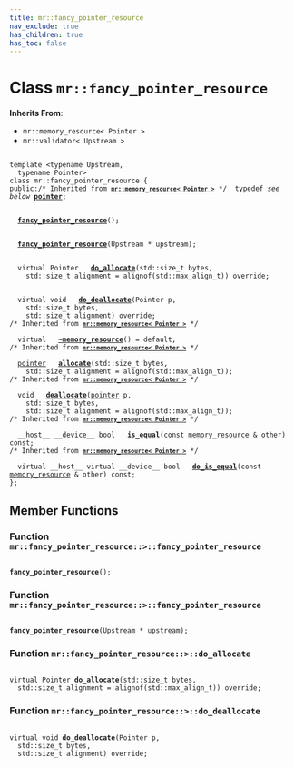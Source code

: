 ```yaml
---
title: mr::fancy_pointer_resource
nav_exclude: true
has_children: true
has_toc: false
---
```


# Class `mr::fancy_pointer_resource`

**Inherits From**:
* `mr::memory_resource< Pointer >`
* `mr::validator< Upstream >`

<code class="doxybook">
<span>template &lt;typename Upstream,</span>
<span>&nbsp;&nbsp;typename Pointer&gt;</span>
<span>class mr::fancy&#95;pointer&#95;resource {</span>
<span>public:</span><span class="doxybook-comment">/* Inherited from <code><b><a href="/api/classes/classmr_1_1memory__resource.html">mr::memory&#95;resource&lt; Pointer &gt;</a></b></code> */</span><span>&nbsp;&nbsp;typedef <i>see below</i> <b><a href="/api/classes/classmr_1_1memory__resource.html#typedef-pointer">pointer</a></b>;</span>
<br>
<span>&nbsp;&nbsp;<b><a href="/api/classes/classmr_1_1fancy__pointer__resource.html#function-fancy_pointer_resource">fancy&#95;pointer&#95;resource</a></b>();</span>
<br>
<span>&nbsp;&nbsp;<b><a href="/api/classes/classmr_1_1fancy__pointer__resource.html#function-fancy_pointer_resource">fancy&#95;pointer&#95;resource</a></b>(Upstream * upstream);</span>
<br>
<span>&nbsp;&nbsp;virtual Pointer </span><span>&nbsp;&nbsp;<b><a href="/api/classes/classmr_1_1fancy__pointer__resource.html#function-do_allocate">do&#95;allocate</a></b>(std::size_t bytes,</span>
<span>&nbsp;&nbsp;&nbsp;&nbsp;std::size_t alignment = alignof(std::max&#95;align&#95;t)) override;</span>
<br>
<span>&nbsp;&nbsp;virtual void </span><span>&nbsp;&nbsp;<b><a href="/api/classes/classmr_1_1fancy__pointer__resource.html#function-do_deallocate">do&#95;deallocate</a></b>(Pointer p,</span>
<span>&nbsp;&nbsp;&nbsp;&nbsp;std::size_t bytes,</span>
<span>&nbsp;&nbsp;&nbsp;&nbsp;std::size_t alignment) override;</span>
<span class="doxybook-comment">/* Inherited from <code><b><a href="/api/classes/classmr_1_1memory__resource.html">mr::memory&#95;resource&lt; Pointer &gt;</a></b></code> */</span><br>
<span>&nbsp;&nbsp;virtual </span><span>&nbsp;&nbsp;<b><a href="/api/classes/classmr_1_1memory__resource.html#function-~memory_resource">~memory&#95;resource</a></b>() = default;</span>
<span class="doxybook-comment">/* Inherited from <code><b><a href="/api/classes/classmr_1_1memory__resource.html">mr::memory&#95;resource&lt; Pointer &gt;</a></b></code> */</span><br>
<span>&nbsp;&nbsp;<a href="/api/classes/classmr_1_1memory__resource.html#typedef-pointer">pointer</a> </span><span>&nbsp;&nbsp;<b><a href="/api/classes/classmr_1_1memory__resource.html#function-allocate">allocate</a></b>(std::size_t bytes,</span>
<span>&nbsp;&nbsp;&nbsp;&nbsp;std::size_t alignment = alignof(std::max&#95;align&#95;t));</span>
<span class="doxybook-comment">/* Inherited from <code><b><a href="/api/classes/classmr_1_1memory__resource.html">mr::memory&#95;resource&lt; Pointer &gt;</a></b></code> */</span><br>
<span>&nbsp;&nbsp;void </span><span>&nbsp;&nbsp;<b><a href="/api/classes/classmr_1_1memory__resource.html#function-deallocate">deallocate</a></b>(<a href="/api/classes/classmr_1_1memory__resource.html#typedef-pointer">pointer</a> p,</span>
<span>&nbsp;&nbsp;&nbsp;&nbsp;std::size_t bytes,</span>
<span>&nbsp;&nbsp;&nbsp;&nbsp;std::size_t alignment = alignof(std::max&#95;align&#95;t));</span>
<span class="doxybook-comment">/* Inherited from <code><b><a href="/api/classes/classmr_1_1memory__resource.html">mr::memory&#95;resource&lt; Pointer &gt;</a></b></code> */</span><br>
<span>&nbsp;&nbsp;__host__ __device__ bool </span><span>&nbsp;&nbsp;<b><a href="/api/classes/classmr_1_1memory__resource.html#function-is_equal">is&#95;equal</a></b>(const <a href="/api/classes/classmr_1_1memory__resource.html">memory_resource</a> & other) const;</span>
<span class="doxybook-comment">/* Inherited from <code><b><a href="/api/classes/classmr_1_1memory__resource.html">mr::memory&#95;resource&lt; Pointer &gt;</a></b></code> */</span><br>
<span>&nbsp;&nbsp;virtual __host__ virtual __device__ bool </span><span>&nbsp;&nbsp;<b><a href="/api/classes/classmr_1_1memory__resource.html#function-do_is_equal">do&#95;is&#95;equal</a></b>(const <a href="/api/classes/classmr_1_1memory__resource.html">memory_resource</a> & other) const;</span>
<span>};</span>
</code>

## Member Functions

<h3 id="function-fancy_pointer_resource">
Function <code>mr::fancy&#95;pointer&#95;resource::&gt;::fancy&#95;pointer&#95;resource</code>
</h3>

<code class="doxybook">
<span><b>fancy_pointer_resource</b>();</span></code>
<h3 id="function-fancy_pointer_resource">
Function <code>mr::fancy&#95;pointer&#95;resource::&gt;::fancy&#95;pointer&#95;resource</code>
</h3>

<code class="doxybook">
<span><b>fancy_pointer_resource</b>(Upstream * upstream);</span></code>
<h3 id="function-do_allocate">
Function <code>mr::fancy&#95;pointer&#95;resource::&gt;::do&#95;allocate</code>
</h3>

<code class="doxybook">
<span>virtual Pointer </span><span><b>do_allocate</b>(std::size_t bytes,</span>
<span>&nbsp;&nbsp;std::size_t alignment = alignof(std::max&#95;align&#95;t)) override;</span></code>
<h3 id="function-do_deallocate">
Function <code>mr::fancy&#95;pointer&#95;resource::&gt;::do&#95;deallocate</code>
</h3>

<code class="doxybook">
<span>virtual void </span><span><b>do_deallocate</b>(Pointer p,</span>
<span>&nbsp;&nbsp;std::size_t bytes,</span>
<span>&nbsp;&nbsp;std::size_t alignment) override;</span></code>

